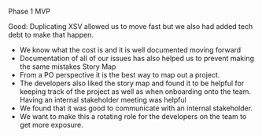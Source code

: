 Phase 1 MVP

Good:
Duplicating XSV allowed us to move fast but we also had added tech debt to make that happen.
- We know what the cost is and it is well documented moving forward
- Documentation of all of our issues has also helped us to prevent making the same mistakes
Story Map
- From a PO perspective it is the best way to map out a project.
- The developers also liked the story map and found it to be helpful for keeping track of the project as well as when onboarding onto the team.
Having an internal stakeholder meeting was helpful
- We found that it was good to communicate with an internal stakeholder.
- We want to make this a rotating role for the developers on the team to get more exposure.
